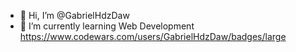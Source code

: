- 👋 Hi, I’m @GabrielHdzDaw
- 🌱 I’m currently learning Web Development
https://www.codewars.com/users/GabrielHdzDaw/badges/large


<!---
GabrielHdzDaw/GabrielHdzDaw is a ✨ special ✨ repository because its `README.md` (this file) appears on your GitHub profile.
You can click the Preview link to take a look at your changes.
--->
